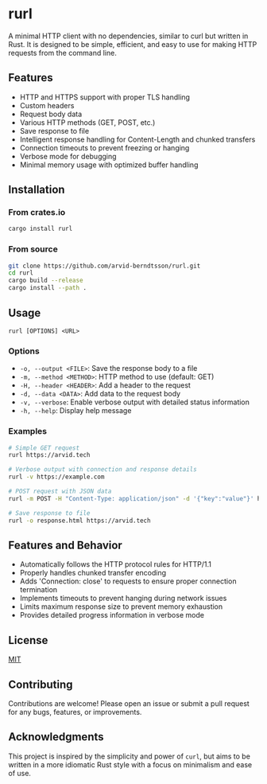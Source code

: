 # rurl

A minimal HTTP client with no dependencies, similar to curl but written in Rust. It is designed to be simple, efficient, and easy to use for making HTTP requests from the command line.

## Features

- HTTP and HTTPS support with proper TLS handling
- Custom headers
- Request body data
- Various HTTP methods (GET, POST, etc.)
- Save response to file
- Intelligent response handling for Content-Length and chunked transfers
- Connection timeouts to prevent freezing or hanging
- Verbose mode for debugging
- Minimal memory usage with optimized buffer handling

## Installation

### From crates.io

```bash
cargo install rurl
```

### From source

```bash
git clone https://github.com/arvid-berndtsson/rurl.git
cd rurl
cargo build --release
cargo install --path .
```

## Usage

```
rurl [OPTIONS] <URL>
```

### Options

- `-o, --output <FILE>`: Save the response body to a file
- `-m, --method <METHOD>`: HTTP method to use (default: GET)
- `-H, --header <HEADER>`: Add a header to the request
- `-d, --data <DATA>`: Add data to the request body
- `-v, --verbose`: Enable verbose output with detailed status information
- `-h, --help`: Display help message

### Examples

```bash
# Simple GET request
rurl https://arvid.tech

# Verbose output with connection and response details
rurl -v https://example.com

# POST request with JSON data
rurl -m POST -H "Content-Type: application/json" -d '{"key":"value"}' https://api.example.com

# Save response to file
rurl -o response.html https://arvid.tech
```

## Features and Behavior

- Automatically follows the HTTP protocol rules for HTTP/1.1
- Properly handles chunked transfer encoding
- Adds 'Connection: close' to requests to ensure proper connection termination
- Implements timeouts to prevent hanging during network issues
- Limits maximum response size to prevent memory exhaustion
- Provides detailed progress information in verbose mode

## License

[MIT](LICENSE)

## Contributing

Contributions are welcome! Please open an issue or submit a pull request for any bugs, features, or improvements.

## Acknowledgments

This project is inspired by the simplicity and power of `curl`, but aims to be written in a more idiomatic Rust style with a focus on minimalism and ease of use.
